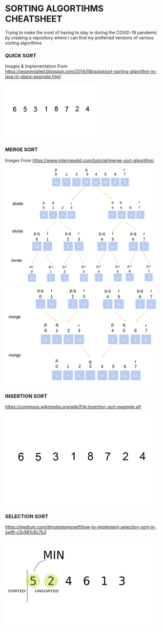 # SORTING ALGORTIHMS CHEATSHEET

Trying to make the most of having to stay in during the COVID-19 pandemic by creating a repository where I can find my preferred versions of various sorting algorithms

### QUICK SORT
Images & Implementation From https://javarevisited.blogspot.com/2014/08/quicksort-sorting-algorithm-in-java-in-place-example.html

![Quick Sort Demo](demo/Quicksort1.gif)


### MERGE SORT
Images From https://www.interviewbit.com/tutorial/merge-sort-algorithm/

![Merge Sort Demo](demo/mergeSort1.png)
![](demo/mergeSort2.png)


### INSERTION SORT
https://commons.wikimedia.org/wiki/File:Insertion-sort-example.gif

![Insertion Sort Demo](demo/InsertionSort.gif)


### SELECTION SORT
https://medium.com/@notestomyself/how-to-implement-selection-sort-in-swift-c3c981c6c7b3

![Selection Sort Demo](demo/SelectionSort.gif)
